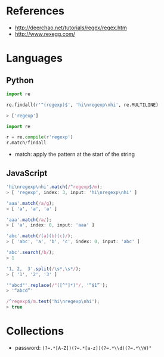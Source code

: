 # References

- http://deerchao.net/tutorials/regex/regex.htm
- http://www.rexegg.com/

# Languages

## Python

```python
import re

re.findall(r'^(regexp)$', 'hi\nregexp\nhi', re.MULTILINE)

> ['regexp']
```

```python
import re

r = re.compile(r'regexp')
r.match/findall
```

- match: apply the pattern at the start of the string

## JavaScript

```javascript
'hi\nregexp\nhi'.match(/^regexp$/m);
> [ 'regexp', index: 3, input: 'hi\nregexp\nhi' ]

'aaa'.match(/a/g);
> [ 'a', 'a', 'a' ]

'aaa'.match(/a/);
> [ 'a', index: 0, input: 'aaa' ]

'abc'.match(/(a)(b)(c)/);
> [ 'abc', 'a', 'b', 'c', index: 0, input: 'abc' ]

'abc'.search(/b/);
> 1

'1, 2,  3'.split(/\s*,\s*/);
> [ '1', '2', '3' ]

'"abcd"'.replace(/"([^"]*)"/, '“$1”');
> '“abcd”'
```

```javascript
/^regexp$/m.test('hi\nregexp\nhi');
> true
```

# Collections

- password: `(?=.*[A-Z])(?=.*[a-z])(?=.*\\d)(?=.*\\W)"`
